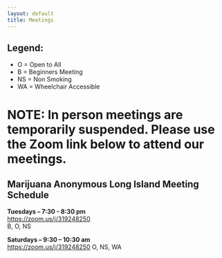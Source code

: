 ```yaml
---
layout: default
title: Meetings
---
```


## **Legend:**
* O = Open to All
* B = Beginners Meeting
* NS = Non Smoking
* WA = Wheelchair Accessible

# NOTE: In person meetings are temporarily suspended. Please use the Zoom link below to attend our meetings.

## **Marijuana Anonymous Long Island Meeting Schedule**

**Tuesdays – 7:30 - 8:30 pm**
<br/>
https://zoom.us/j/319248250<br/>
B, O, NS

<p/>

**Saturdays – 9:30 – 10:30 am**  
https://zoom.us/j/319248250
O, NS, WA 